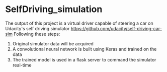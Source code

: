 # SelfDriving_simulation
The output of this project is a virtual driver capable of steering a car on Udacity's self driving simulator https://github.com/udacity/self-driving-car-sim
Following these steps:

1. Original simulator data will be acquired 
2. A convolutional neural network is built using Keras and trained on the data
3. The trained model is used in a flask server to command the simulator real-time
